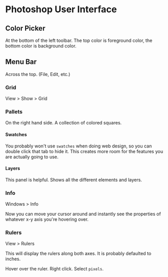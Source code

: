 # Photoshop User Interface

## Color Picker

At the bottom of the left toolbar. The top color is foreground color, the bottom color is background color.

## Menu Bar

Across the top. (File, Edit, etc.)

### Grid

View > Show > Grid

### Pallets

On the right hand side. A collection of colored squares.

#### Swatches

You probably won't use `swatches` when doing web design, so you can double click that tab to hide it. This creates more room for the features you are actually going to use.

#### Layers

This panel is helpful. Shows all the different elements and layers.

### Info

Windows > Info

Now you can move your cursor around and instantly see the properties of whatever x-y axis you're hovering over.

### Rulers

View > Rulers

This will display the rulers along both axes. It is probably defaulted to inches.

Hover over the ruler. Right click. Select `pixels`.